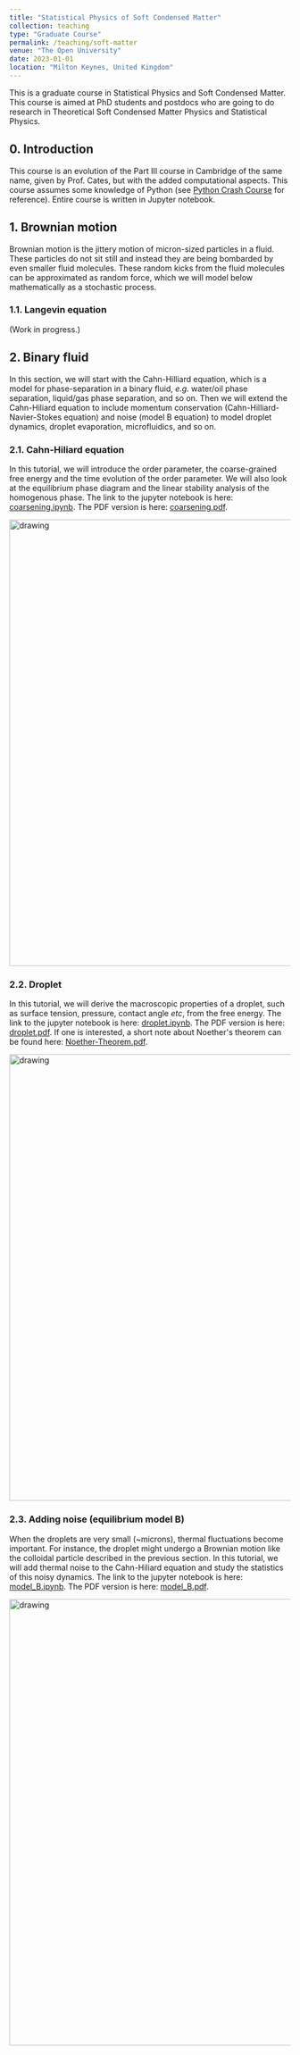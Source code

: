 ```yaml
---
title: "Statistical Physics of Soft Condensed Matter"
collection: teaching
type: "Graduate Course"
permalink: /teaching/soft-matter
venue: "The Open University"
date: 2023-01-01
location: "Milton Keynes, United Kingdom"
---
```


This is a graduate course in Statistical Physics and Soft Condensed Matter. This course is aimed at PhD students and postdocs who are going to do research in Theoretical Soft Condensed Matter Physics and Statistical Physics. 

## 0. Introduction

This course is an evolution of the Part III course in Cambridge of the same name, given by Prof. Cates, but with the added computational aspects. This course assumes some knowledge of Python (see [Python Crash Course] for reference). Entire course is written in Jupyter notebook.

## 1. Brownian motion

Brownian motion is the jittery motion of micron-sized particles in a fluid. These particles do not sit still and instead they are being bombarded by even smaller fluid molecules. These random kicks from the fluid molecules can be approximated as random force, which we will model below mathematically as a stochastic process.

### 1.1. Langevin equation

(Work in progress.)

## 2. Binary fluid

In this section, we will start with the Cahn-Hilliard equation, which is a model for phase-separation in a binary fluid, _e.g._ water/oil phase separation, liquid/gas phase separation, and so on. 
Then we will extend the Cahn-Hiliard equation to include momentum conservation (Cahn-Hilliard-Navier-Stokes equation) and noise (model B equation) to model droplet dynamics, droplet evaporation, microfluidics, and so on.

### 2.1. Cahn-Hiliard equation

In this tutorial, we will introduce the order parameter, the coarse-grained free energy and the time evolution of the order parameter. 
We will also look at the equilibrium phase diagram and the linear stability analysis of the homogenous phase. 
The link to the jupyter notebook is here: [coarsening.ipynb]. The PDF version is here: [coarsening.pdf]. 

<img src="https://elsentjhung.github.io/images/coarsening.jpg" alt="drawing" width="800"/>

### 2.2. Droplet

In this tutorial, we will derive the macroscopic properties of a droplet, such as surface tension, pressure, contact angle _etc_, from the free energy. 
The link to the jupyter notebook is here: [droplet.ipynb]. The PDF version is here: [droplet.pdf]. If one is interested, a short note about Noether's theorem can be found here: [Noether-Theorem.pdf].

<img src="https://elsentjhung.github.io/images/affine-deformation.jpg" alt="drawing" width="800"/>

### 2.3. Adding noise (equilibrium model B)

When the droplets are very small (~microns), thermal fluctuations become important. For instance, the droplet might undergo a Brownian motion like the colloidal particle described in the previous section. In this tutorial, we will add thermal noise to the Cahn-Hiliard equation and study the statistics of this noisy dynamics.
The link to the jupyter notebook is here: [model_B.ipynb]. The PDF version is here: [model_B.pdf]. 

<img src="https://elsentjhung.github.io/images/structure-factor.jpg" alt="drawing" width="800"/>


[coarsening.ipynb]: https://nbviewer.org/github/elsentjhung/cahn-hilliard-coarsening/blob/master/coarsening.ipynb

[coarsening.pdf]: https://elsentjhung.github.io/files/coarsening.pdf

[droplet.ipynb]: https://nbviewer.org/github/elsentjhung/cahn-hilliard-droplet/blob/master/droplet.ipynb

[droplet.pdf]: https://elsentjhung.github.io/files/droplet.pdf

[Noether-Theorem.pdf]: https://elsentjhung.github.io/files/Noether-Theorem.pdf

[model_B.ipynb]: https://nbviewer.org/github/elsentjhung/equilibrium-model-B/blob/master/model_B.ipynb

[model_B.pdf]: https://elsentjhung.github.io/files/model_B.pdf

[Python Crash Course]: https://www.amazon.co.uk/Python-Crash-Course-Hands-Project-Based/dp/1593276036/ref=sr_1_3?crid=3PW3644NJJAFI&keywords=Eric+Matthes+python&qid=1668365923&sprefix=eric+matthes+python%2Caps%2C153&sr=8-3

[C Programming Absolute Beginner's Guide]: https://www.amazon.co.uk/Programming-Absolute-Beginners-Guide-Guides/dp/0789751984/ref=sr_1_1?keywords=c+programming+absolute+beginner%27s+guide&qid=1668365982&sprefix=c+programming+abso%2Caps%2C160&sr=8-1
